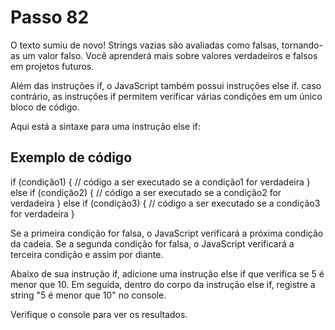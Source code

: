 # Passo 82

O texto sumiu de novo! Strings vazias são avaliadas como falsas, tornando-as um valor falso. Você aprenderá mais sobre valores verdadeiros e falsos em projetos futuros.

Além das instruções if, o JavaScript também possui instruções else if. caso contrário, as instruções if permitem verificar várias condições em um único bloco de código.

Aqui está a sintaxe para uma instrução else if:

## Exemplo de código

if (condição1) {
  // código a ser executado se a condição1 for verdadeira
} else if (condição2) {
  // código a ser executado se a condição2 for verdadeira
} else if (condição3) {
  // código a ser executado se a condição3 for verdadeira
} 

Se a primeira condição for falsa, o JavaScript verificará a próxima condição da cadeia. Se a segunda condição for falsa, o JavaScript verificará a terceira condição e assim por diante.

Abaixo de sua instrução if, adicione uma instrução else if que verifica se 5 é menor que 10. Em seguida, dentro do corpo da instrução else if, registre a string "5 é menor que 10" no console.

Verifique o console para ver os resultados.